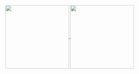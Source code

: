
<a href="https://github.com/anuraghazra/github-readme-stats">
  <img height=200 align="center" src="https://github-readme-stats-oh-rats.vercel.app/api?username=stocktons&rank_icon=github&theme=tokyonight" />
</a>

<img height=200 align="center" src="https://github-readme-stats-oh-rats.vercel.app/api/top-langs/?username=stocktons&layout=compact&theme=tokyonight" />





<!--
**stocktons/stocktons** is a ✨ _special_ ✨ repository because its `README.md` (this file) appears on your GitHub profile.

Here are some ideas to get you started:

- 🔭 I’m currently working on ...
- 🌱 I’m currently learning ...
- 👯 I’m looking to collaborate on ...
- 🤔 I’m looking for help with ...
- 💬 Ask me about ...
- 📫 How to reach me: ...
- 😄 Pronouns: ...
- ⚡ Fun fact: ...
-->

